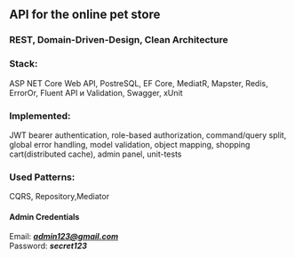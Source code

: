 ## API for the online pet store
### REST, Domain-Driven-Design, Clean Architecture  
###  Stack: 
ASP NET Core Web API, PostreSQL, EF Core, MediatR, Mapster, Redis, ErrorOr, Fluent API и Validation, Swagger, xUnit  
### Implemented: 
JWT bearer authentication, role-based authorization, command/query split, global error handling, model validation, object mapping, shopping cart(distributed cache), 
admin panel, unit-tests 
### Used Patterns:
CQRS, Repository,Mediator

#### Admin Credentials
Email: ***admin123@gmail.com***<br>
Password: ***secret123***

